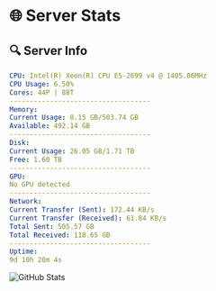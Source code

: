 # 🌐 Server Stats
## 🔍 Server Info
```yaml
CPU: Intel(R) Xeon(R) CPU E5-2699 v4 @ 1405.06MHz
CPU Usage: 6.50%
Cores: 44P | 88T
-----------------------------------
Memory:
Current Usage: 8.15 GB/503.74 GB
Available: 492.14 GB
-----------------------------------
Disk:
Current Usage: 26.05 GB/1.71 TB
Free: 1.60 TB
-----------------------------------
GPU:
No GPU detected
-----------------------------------
Network:
Current Transfer (Sent): 172.44 KB/s
Current Transfer (Received): 61.84 KB/s
Total Sent: 505.57 GB
Total Received: 118.65 GB
-----------------------------------
Uptime:
9d 10h 20m 4s
```
![GitHub Stats](https://img.shields.io/badge/Updated-2025-04-29_03:28:52-blue)